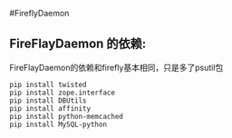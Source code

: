 #FireflyDaemon

## FireFlayDaemon 的依赖:
FireFlayDaemon的依赖和firefly基本相同，只是多了psutil包
```
pip install twisted
pip install zope.interface
pip install DBUtils
pip install affinity
pip install python-memcached
pip install MySQL-python
```